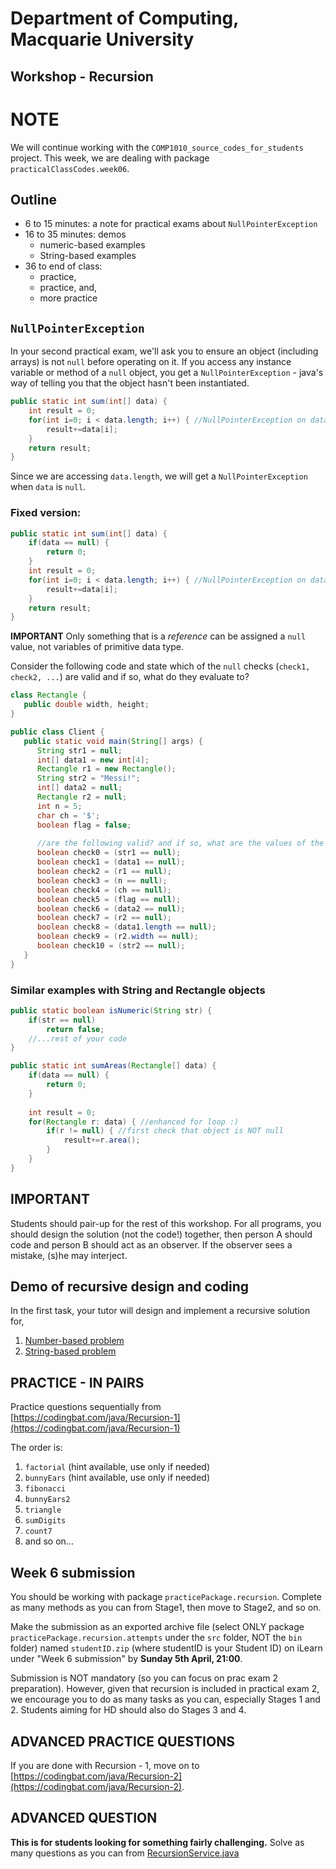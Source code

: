 # Department of Computing, Macquarie University

## Workshop - Recursion

# NOTE

We will continue working with the `COMP1010_source_codes_for_students` project. This week, we are dealing with package `practicalClassCodes.week06`.

## Outline

- 6 to 15 minutes: a note for practical exams about `NullPointerException`
- 16 to 35 minutes: demos
	- numeric-based examples
	- String-based examples
- 36 to end of class: 
	- practice,
	- practice, and, 
	- more practice

## `NullPointerException`

In your second practical exam, we'll ask you to ensure an object (including arrays) is not `null` before operating on it. If you access any instance variable or method of a `null` object, you get a `NullPointerException` - java's way of telling you that the object hasn't been instantiated.

```java
public static int sum(int[] data) {
	int result = 0;
	for(int i=0; i < data.length; i++) { //NullPointerException on data.length
		result+=data[i];
	}
	return result;
}
```

Since we are accessing `data.length`, we will get a `NullPointerException` when `data` is `null`.

### Fixed version:

```java
public static int sum(int[] data) {
	if(data == null) {
		return 0;
	}
	int result = 0;
	for(int i=0; i < data.length; i++) { //NullPointerException on data.length
		result+=data[i];
	}
	return result;
}
```

**IMPORTANT** Only something that is a *reference* can be assigned a `null` value, not variables of primitive data type.

Consider the following code and state which of the `null` checks (`check1, check2, ...`) are valid and if so, what do they evaluate to?

```java
class Rectangle {
   public double width, height;
}
```

```java
public class Client {
   public static void main(String[] args) {
      String str1 = null;
      int[] data1 = new int[4];
      Rectangle r1 = new Rectangle();
      String str2 = "Messi!";
      int[] data2 = null;
      Rectangle r2 = null;
      int n = 5;
      char ch = '$';
      boolean flag = false;
      
      //are the following valid? and if so, what are the values of the boolean variables
      boolean check0 = (str1 == null);
      boolean check1 = (data1 == null); 
      boolean check2 = (r1 == null);
      boolean check3 = (n == null);
      boolean check4 = (ch == null);
      boolean check5 = (flag == null);
      boolean check6 = (data2 == null); 
      boolean check7 = (r2 == null);
      boolean check8 = (data1.length == null); 
      boolean check9 = (r2.width == null);
      boolean check10 = (str2 == null);
   }
}
```   

### Similar examples with String and Rectangle objects

```java
public static boolean isNumeric(String str) {
	if(str == null)
		return false;
	//...rest of your code
}
```

```java
public static int sumAreas(Rectangle[] data) {
	if(data == null) {
		return 0;
	}
	
	int result = 0;
	for(Rectangle r: data) { //enhanced for loop :)
		if(r != null) { //first check that object is NOT null
			result+=r.area();
		}
	}
}
```

## IMPORTANT

Students should pair-up for the rest of this workshop. For all programs, you should design the solution (not the code!) together, then person A should code and person B should act as an observer. If the observer sees a mistake, (s)he may interject.

## Demo of recursive design and coding

In the first task, your tutor will design and implement a recursive solution for,

1. [Number-based problem](https://codingbat.com/prob/p163932) 
2. [String-based problem](https://codingbat.com/prob/p170371)

## PRACTICE - IN PAIRS

Practice questions sequentially from [https://codingbat.com/java/Recursion-1](https://codingbat.com/java/Recursion-1)

The order is:

1. `factorial` (hint available, use only if needed)
2. `bunnyEars` (hint available, use only if needed)
3. `fibonacci`
4. `bunnyEars2`
5. `triangle`
6. `sumDigits`
7. `count7`
8. and so on...

## Week 6 submission

You should be working with package `practicePackage.recursion`. Complete as many methods as you can from Stage1, then move to Stage2, and so on.

Make the submission as an exported archive file (select ONLY package `practicePackage.recursion.attempts` under the `src` folder, NOT the `bin` folder) named `studentID.zip` (where studentID is your Student ID) on iLearn under "Week 6 submission" by **Sunday 5th April, 21:00**.

Submission is NOT mandatory (so you can focus on prac exam 2 preparation). However, given that recursion is included in practical exam 2, we encourage you to do as many tasks as you can, especially Stages 1 and 2. Students aiming for HD should also do Stages 3 and 4.

## ADVANCED PRACTICE QUESTIONS

If you are done with Recursion - 1, move on to [https://codingbat.com/java/Recursion-2](https://codingbat.com/java/Recursion-2).

## ADVANCED QUESTION

**This is for students looking for something fairly challenging.**
Solve as many questions as you can from [RecursionService.java](./codes/RecursionService.java)

